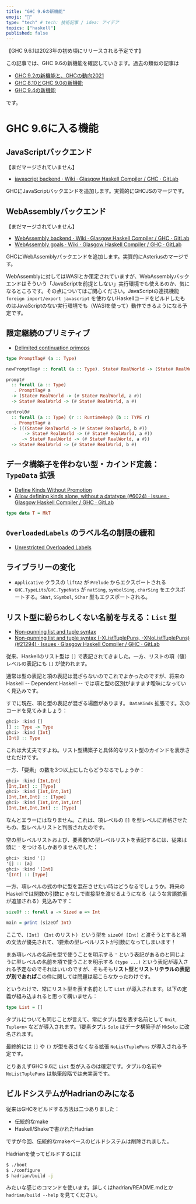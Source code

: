 ```yaml
---
title: "GHC 9.6の新機能"
emoji: "🙆"
type: "tech" # tech: 技術記事 / idea: アイデア
topics: ["haskell"]
published: false
---
```


【GHC 9.6.1は2023年の初め頃にリリースされる予定です】

この記事では、GHC 9.6の新機能を確認していきます。過去の類似の記事は

* [GHC 9.2の新機能と、GHCの動向2021](ghc-9-2-and-future)
* [GHC 8.10とGHC 9.0の新機能](ghc-8-10-and-9-0)
* [GHC 9.4の新機能](whats-new-in-ghc-9-4)

です。

# GHC 9.6に入る機能

## JavaScriptバックエンド

【まだマージされていません】

* [javascript backend · Wiki · Glasgow Haskell Compiler / GHC · GitLab](https://gitlab.haskell.org/ghc/ghc/-/wikis/javascript-backend)

GHCにJavaScriptバックエンドを追加します。実質的にGHCJSのマージです。

## WebAssemblyバックエンド

【まだマージされていません】

* [WebAssembly backend · Wiki · Glasgow Haskell Compiler / GHC · GitLab](https://gitlab.haskell.org/ghc/ghc/-/wikis/WebAssembly-backend)
* [WebAssembly goals · Wiki · Glasgow Haskell Compiler / GHC · GitLab](https://gitlab.haskell.org/ghc/ghc/-/wikis/WebAssembly-goals)

GHCにWebAssemblyバックエンドを追加します。実質的にAsteriusのマージです。

WebAssemblyに対してはWASIとか策定されていますが、WebAssemblyバックエンドはそういう「JavaScriptを前提としない」実行環境でも使えるのか、気になるところです。その点についてはご関心ください。JavaScriptの連携機能 `foreign import/export javascript` を使わないHaskellコードをビルドしたものはJavaScriptのない実行環境でも（WASIを使って）動作できるようになる予定です。

## 限定継続のプリミティブ

* [Delimited continuation primops](https://github.com/ghc-proposals/ghc-proposals/blob/master/proposals/0313-delimited-continuation-primops.rst)

```haskell
type PromptTag# (a :: Type)

newPromptTag# :: forall (a :: Type). State# RealWorld -> (State# RealWorld, PromptTag# a)

prompt#
  :: forall (a :: Type)
   . PromptTag# a
  -> (State# RealWorld -> (# State# RealWorld, a #))
  -> State# RealWorld -> (# State# RealWorld, a #)

control0#
  :: forall (a :: Type) (r :: RuntimeRep) (b :: TYPE r)
   . PromptTag# a
  -> (((State# RealWorld -> (# State# RealWorld, b #))
       -> State# RealWorld -> (# State# RealWorld, a #))
      -> State# RealWorld -> (# State# RealWorld, a #))
  -> State# RealWorld -> (# State# RealWorld, b #)
```

## データ構築子を伴わない型・カインド定義： `TypeData` 拡張

* [Define Kinds Without Promotion](https://github.com/ghc-proposals/ghc-proposals/blob/master/proposals/0106-type-data.rst)
* [Allow defining kinds alone, without a datatype (#6024) · Issues · Glasgow Haskell Compiler / GHC · GitLab](https://gitlab.haskell.org/ghc/ghc/-/issues/6024)

```haskell
type data T = MkT
```

## `OverloadedLabels` のラベル名の制限の緩和

* [Unrestricted Overloaded Labels](https://github.com/ghc-proposals/ghc-proposals/blob/master/proposals/0170-unrestricted-overloadedlabels.rst)

## ライブラリーの変化

* `Applicative` クラスの `liftA2` が `Prelude` からエクスポートされる
* `GHC.TypeLits`/`GHC.TypeNats` が `natSing`, `symbolSing`, `charSing` をエクスポートする。`SNat`, `SSymbol`, `SChar` 型もエクスポートされる。

## リスト型に紛らわしくない名前を与える：`List` 型

* [Non-punning list and tuple syntax](https://github.com/ghc-proposals/ghc-proposals/blob/master/proposals/0475-tuple-syntax.rst)
* [Non-punning list and tuple syntax (-XListTuplePuns, -XNoListTuplePuns) (#21294) · Issues · Glasgow Haskell Compiler / GHC · GitLab](https://gitlab.haskell.org/ghc/ghc/-/issues/21294)

従来、Haskellのリスト型は `[]` で表記されてきました。一方、リストの項（値）レベルの表記にも `[]` が使われます。

通常は型の表記と項の表記は混ざらないのでこれでよかったのですが、将来のHaskell -- Dependent Haskell -- では項と型の区別がますます曖昧になっていく見込みです。

すでに現在、項と型の表記が混ざる場面があります。 `DataKinds` 拡張です。次のコードを見てみましょう：

```haskell
ghci> :kind []
[] :: Type -> Type
ghci> :kind [Int]
[Int] :: Type
```

これは大丈夫ですよね。リスト型構築子と具体的なリスト型のカインドを表示させただけです。

一方、「要素」の数を3つ以上にしたらどうなるでしょうか：

```haskell
ghci> :kind [Int,Int]
[Int,Int] :: [Type]
ghci> :kind [Int,Int,Int]
[Int,Int,Int] :: [Type]
ghci> :kind [Int,Int,Int,Int]
[Int,Int,Int,Int] :: [Type]
```

なんとエラーにはなりません。これは、項レベルの `[]` を型レベルに昇格させたもの、型レベルリストと判断されたのです。

空の型レベルリストおよび、要素数1の型レベルリストを表記するには、従来は頭に `'` をつけるしかありませんでした：

```haskell
ghci> :kind '[]
'[] :: [a]
ghci> :kind '[Int]
'[Int] :: [Type]
```

一方、項レベルの式の中に型を混在させたい時はどうなるでしょうか。将来のHaskellでは関数の引数に `@` なしで直接型を渡せるようになる（ような言語拡張が追加される）見込みです：

```haskell
sizeOf :: forall a -> Sized a => Int

main = print (sizeOf Int)
```

ここで、`[Int]` （`Int` のリスト）という型を `sizeOf [Int]` と渡そうとすると項の文法が優先されて、1要素の型レベルリストが引数になってしまいます！

まあ項レベルの名前を型で使うことを明示する `'` という表記があるのと同じように型レベルの名前を項で使うことを明示する `(type ...)` という表記が導入される予定なのでそれはいいのですが、そもそも**リスト型とリストリテラルの表記が別であれば**この件に関しては問題は起こらなかったわけです。

というわけで、常にリスト型を表す名前として `List` が導入されます。以下の定義が組み込まれると思って構いません：

```haskell
type List = []
```

タプルについても同じことが言えて、常にタプル型を表す名前として `Unit`, `Tuple<n>` などが導入されます。1要素タプル `Solo` はデータ構築子が `MkSolo` に改名されます。

最終的には `[]` や `()` が型を表さなくなる拡張 `NoListTuplePuns` が導入される予定です。

とりあえずGHC 9.6に `List` 型が入るのは確定です。タプルの名前や `NoListTuplePuns` は執筆段階では未実装です。

## ビルドシステムがHadrianのみになる

従来はGHCをビルドする方法は二つありました：

* 伝統的なmake
* Haskell/Shakeで書かれたHadrian

ですが今回、伝統的なmakeベースのビルドシステムは削除されました。

Hadrianを使ってビルドするには

```sh
$ ./boot
$ ./configure
$ hadrian/build -j
```

みたいな感じのコマンドを使います。詳しくはhadrian/README.mdとか `hadrian/build --help` を見てください。
